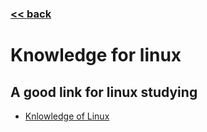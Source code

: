 ###  [<< back](./index.md)
# Knowledge for linux

## A good link for linux studying 
- [Knlowledge of Linux](https://linux265.com/course/)
